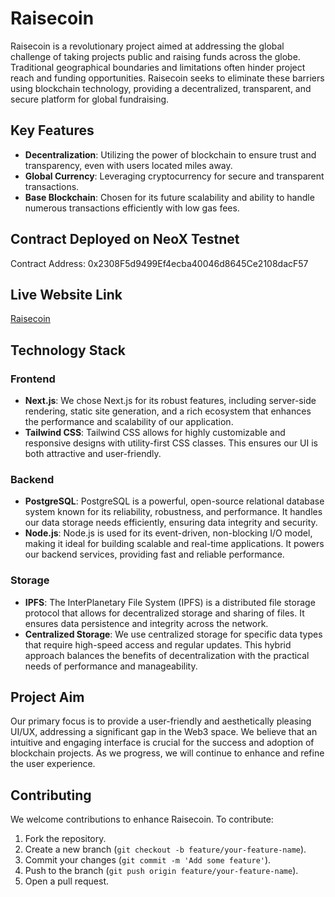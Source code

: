 
# Raisecoin

Raisecoin is a revolutionary project aimed at addressing the global challenge of taking projects public and raising funds across the globe. Traditional geographical boundaries and limitations often hinder project reach and funding opportunities. Raisecoin seeks to eliminate these barriers using blockchain technology, providing a decentralized, transparent, and secure platform for global fundraising.

## Key Features

- **Decentralization**: Utilizing the power of blockchain to ensure trust and transparency, even with users located miles away.
- **Global Currency**: Leveraging cryptocurrency for secure and transparent transactions.
- **Base Blockchain**: Chosen for its future scalability and ability to handle numerous transactions efficiently with low gas fees.

## Contract Deployed on NeoX Testnet
Contract Address: 0x2308F5d9499Ef4ecba40046d8645Ce2108dacF57


## Live Website Link
[Raisecoin](https://raise-coin.vercel.app/)

## Technology Stack

### Frontend
- **Next.js**: We chose Next.js for its robust features, including server-side rendering, static site generation, and a rich ecosystem that enhances the performance and scalability of our application.
- **Tailwind CSS**: Tailwind CSS allows for highly customizable and responsive designs with utility-first CSS classes. This ensures our UI is both attractive and user-friendly.

### Backend
- **PostgreSQL**: PostgreSQL is a powerful, open-source relational database system known for its reliability, robustness, and performance. It handles our data storage needs efficiently, ensuring data integrity and security.
- **Node.js**: Node.js is used for its event-driven, non-blocking I/O model, making it ideal for building scalable and real-time applications. It powers our backend services, providing fast and reliable performance.

### Storage
- **IPFS**: The InterPlanetary File System (IPFS) is a distributed file storage protocol that allows for decentralized storage and sharing of files. It ensures data persistence and integrity across the network.
- **Centralized Storage**: We use centralized storage for specific data types that require high-speed access and regular updates. This hybrid approach balances the benefits of decentralization with the practical needs of performance and manageability.

## Project Aim

Our primary focus is to provide a user-friendly and aesthetically pleasing UI/UX, addressing a significant gap in the Web3 space. We believe that an intuitive and engaging interface is crucial for the success and adoption of blockchain projects. As we progress, we will continue to enhance and refine the user experience.

## Contributing

We welcome contributions to enhance Raisecoin. To contribute:
1. Fork the repository.
2. Create a new branch (`git checkout -b feature/your-feature-name`).
3. Commit your changes (`git commit -m 'Add some feature'`).
4. Push to the branch (`git push origin feature/your-feature-name`).
5. Open a pull request.


